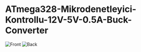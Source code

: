 # ATmega328-Mikrodenetleyici-Kontrollu-12V-5V-0.5A-Buck-Converter
![Front](https://user-images.githubusercontent.com/60098231/107355511-99c56080-6ae0-11eb-971c-fb198a765b58.png)
![Back](https://user-images.githubusercontent.com/60098231/107355545-a8ac1300-6ae0-11eb-9d73-bae977edc34e.png)

